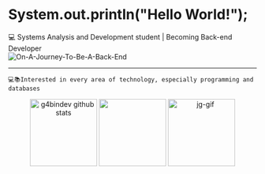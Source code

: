   # System.out.println("Hello World!"); 
  
  :computer: Systems Analysis and Development student | Becoming Back-end Developer <br>
  <img alt="On-A-Journey-To-Be-A-Back-End" src="https://readme-typing-svg.herokuapp.com/?lines=On+a+journey+to+be+a+Dev+Back-end!" >
    
  <hr>
  
    💻📚Interested in every area of technology, especially programming and databases
    
  
  <div align="center">
  <img height="136px" src="https://github-readme-stats.vercel.app/api?username=g4bindev&show_icons=true&count_private=true&hide_border=true&title_color=00bfbf&icon_color=00bfbf&text_color=c9d1d9&bg_color=0d1117" alt="g4bindev github stats" /> 
  <img height="136px" src="https://github-readme-stats.vercel.app/api/top-langs/?username=g4bindev&layout=compact&hide_border=true&title_color=00bfbf&text_color=00bfbf&bg_color=0d1117" />  
  
  <img alt="jg-gif" width="136" src="https://media.giphy.com/media/gVnet5HmqG5xu/giphy.gif">
  </div>
   
   ##
